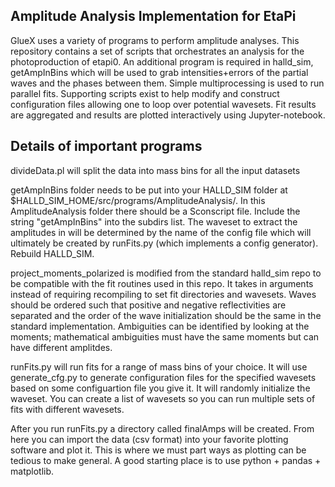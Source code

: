 ## Amplitude Analysis Implementation for EtaPi
GlueX uses a variety of programs to perform amplitude analyses. This repository contains a set of scripts that orchestrates an analysis for the photoproduction of etapi0. An additional program is required in halld_sim, getAmpInBins which will be used to grab intensities+errors of the partial waves and the phases between them. Simple multiprocessing is used to run parallel fits. Supporting scripts exist to help modify and construct configuration files allowing one to loop over potential wavesets. Fit results are aggregated and results are plotted interactively using Jupyter-notebook. 

## Details of important programs
divideData.pl will split the data into mass bins for all the input datasets

getAmpInBins folder needs to be put into your HALLD_SIM folder at $HALLD_SIM_HOME/src/programs/AmplitudeAnalysis/. In this AmplitudeAnalysis folder there should be a Sconscript file. Include the string "getAmpInBins" into the subdirs list. The waveset to extract the amplitudes in will be determined by the name of the config file which will ultimately be created by runFits.py (which implements a config generator). Rebuild HALLD_SIM. 

project_moments_polarized is modified from the standard halld_sim repo to be compatible with the fit routines used in this repo. It takes in arguments instead of requiring recompiling to set fit directories and wavesets. Waves should be ordered such that positive and negative reflectivities are separated and the order of the wave initialization should be the same in the standard implementation. Ambiguities can be identified by looking at the moments; mathematical ambiguities must have the same moments but can have different amplitdes. 

runFits.py will run fits for a range of mass bins of your choice. It will use generate_cfg.py to generate configuration files for the specified wavesets based on some configuartion file you give it. It will randomly initialize the waveset. You can create a list of wavesets so you can run multiple sets of fits with different wavesets.

After you run runFits.py a directory called finalAmps will be created. From here you can import the data (csv format) into your favorite plotting software and plot it. This is where we must part ways as plotting can be tedious to make general. A good starting place is to use python + pandas + matplotlib. 
